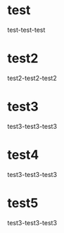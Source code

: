 # test
  test-test-test

# test2
  test2-test2-test2

# test3
  test3-test3-test3

# test4
  test3-test3-test3
  
  # test5
  test3-test3-test3
